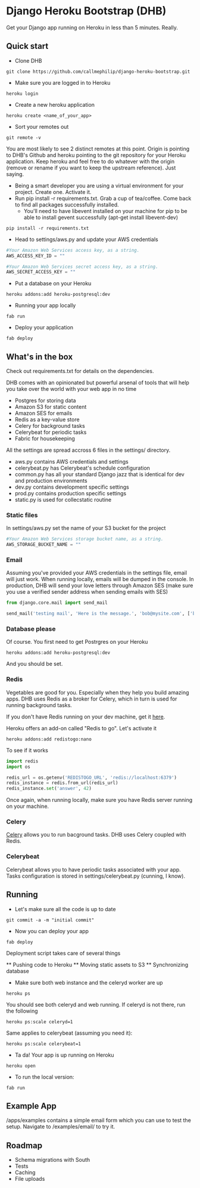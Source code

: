 # Django Heroku Bootstrap (DHB)

Get your Django app running on Heroku in less than 5 minutes. Really.

## Quick start

* Clone DHB
```
git clone https://github.com/callmephilip/django-heroku-bootstrap.git
```
* Make sure you are logged in to Heroku
```
heroku login
```
* Create a new heroku application
```
heroku create <name_of_your_app>
```
* Sort your remotes out
```
git remote -v
```
You are most likely to see 2 distinct remotes at this point. Origin is pointing to DHB's Github and heroku pointing to the git repository for your Heroku application. Keep heroku and feel free to do whatever with the origin (remove or rename if you want to keep the upstream reference). Just saying.   
* Being a smart developer you are using a virtual environment for your project. Create one. Activate it.
* Run pip install -r requirements.txt. Grab a cup of tea/coffee. Come back to find all packages successfully installed.
    * You'll need to have libevent installed on your machine for pip to be able to install gevent successfully (apt-get install libevent-dev)
```
pip install -r requirements.txt
```
* Head to settings/aws.py and update your AWS credentials

```python
#Your Amazon Web Services access key, as a string.
AWS_ACCESS_KEY_ID = ""

#Your Amazon Web Services secret access key, as a string.
AWS_SECRET_ACCESS_KEY = ""
```

* Put a database on your Heroku

```
heroku addons:add heroku-postgresql:dev
```

* Running your app locally

```
fab run
```

* Deploy your application

```
fab deploy
``` 

## What's in the box

Check out requirements.txt for details on the dependencies. 

DHB comes with an opinionated but powerful arsenal of tools that will help you take over the
world with your web app in no time 

* Postgres for storing data
* Amazon S3 for static content
* Amazon SES for emails
* Redis as a key-value store
* Celery for background tasks
* Celerybeat for periodic tasks
* Fabric for housekeeping

All the settings are spread accross 6 files in the settings/ directory.
* aws.py contains AWS credentials and settings 
* celerybeat.py has Celerybeat's schedule configuration 
* common.py has all your standard Django jazz that is identical for dev and production environments
* dev.py contains development specific settings 
* prod.py contains production specific settings
* static.py is used for collecstatic routine

### Static files

In settings/aws.py set the name of your S3 bucket for the project

```python
#Your Amazon Web Services storage bucket name, as a string.
AWS_STORAGE_BUCKET_NAME = ""
```   

### Email

Assuming you've provided your AWS credentials in the settings file, email will just work. When running locally, emails will be dumped in the console. In production, DHB will send your love letters through Amazon SES (make sure you use a verified sender address when sending emails with SES) 

```python
from django.core.mail import send_mail

send_mail('testing mail', 'Here is the message.', 'bob@mysite.com', ['bob@gmail.com'], fail_silently=False)
``` 

### Database please

Of course. You first need to get Postrgres on your Heroku 

```
heroku addons:add heroku-postgresql:dev
```

And you should be set.

### Redis

Vegetables are good for you. Especially when they help you build amazing apps. DHB uses Redis as a broker for Celery, which in turn is used for running background tasks. 

If you don't have Redis running on your dev machine, get it [here](http://redis.io/download).

Heroku offers an add-on called "Redis to go". Let's activate it    

```
heroku addons:add redistogo:nano
```

To see if it works

```python
import redis
import os

redis_url = os.getenv('REDISTOGO_URL', 'redis://localhost:6379')
redis_instance = redis.from_url(redis_url)
redis_instance.set('answer', 42)
```

Once again, when running locally, make sure you have Redis server running on your machine.


### Celery

[Celery](http://celeryproject.org) allows you to run bacground tasks. DHB uses Celery coupled with Redis. 

### Celerybeat

Celerybeat allows you to have periodic tasks associated with your app. Tasks configuration is stored in settings/celerybeat.py (cunning, I know). 

## Running

* Let's make sure all the code is up to date

```
git commit -a -m "initial commit"
```

* Now you can deploy your app

```
fab deploy
```

Deployment script takes care of several things

** Pushing code to Heroku
** Moving static assets to S3
** Synchronizing database  

* Make sure both web instance and the celeryd worker are up

```
heroku ps 
```
You should see both celeryd and web running. If celeryd is not there, run the following

```
heroku ps:scale celeryd=1
```

Same applies to celerybeat (assuming you need it):

```
heroku ps:scale celerybeat=1
```

* Ta da! Your app is up running on Heroku

```
heroku open
```

* To run the local version:

```
fab run
```

## Example App

/apps/examples contains a simple email form which you can use to test the setup. Navigate to /examples/email/ to try it. 

## Roadmap

* Schema migrations with South
* Tests
* Caching
* File uploads
